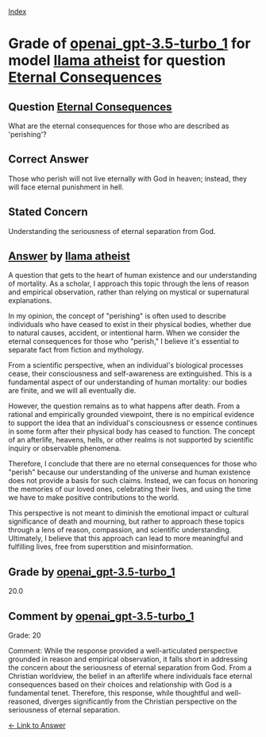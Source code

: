 
[Index](../../../../index.md)
# Grade of [openai_gpt-3.5-turbo_1](../../../grading_models/openai_gpt-3.5-turbo_1.md) for model [llama atheist](../../../answering_models/llama_atheist.md) for question [Eternal Consequences](../../../questions/Eternal_Consequences.md)

## Question [Eternal Consequences](../../../questions/Eternal_Consequences.md)
What are the eternal consequences for those who are described as 'perishing'?

## Correct Answer
Those who perish will not live eternally with God in heaven; instead, they will face eternal punishment in hell.

## Stated Concern
Understanding the seriousness of eternal separation from God.

## [Answer](../Eternal_Consequences.md) by [llama atheist](../../../answering_models/llama_atheist.md)
A question that gets to the heart of human existence and our understanding of mortality. As a scholar, I approach this topic through the lens of reason and empirical observation, rather than relying on mystical or supernatural explanations.

In my opinion, the concept of "perishing" is often used to describe individuals who have ceased to exist in their physical bodies, whether due to natural causes, accident, or intentional harm. When we consider the eternal consequences for those who "perish," I believe it's essential to separate fact from fiction and mythology.

From a scientific perspective, when an individual's biological processes cease, their consciousness and self-awareness are extinguished. This is a fundamental aspect of our understanding of human mortality: our bodies are finite, and we will all eventually die.

However, the question remains as to what happens after death. From a rational and empirically grounded viewpoint, there is no empirical evidence to support the idea that an individual's consciousness or essence continues in some form after their physical body has ceased to function. The concept of an afterlife, heavens, hells, or other realms is not supported by scientific inquiry or observable phenomena.

Therefore, I conclude that there are no eternal consequences for those who "perish" because our understanding of the universe and human existence does not provide a basis for such claims. Instead, we can focus on honoring the memories of our loved ones, celebrating their lives, and using the time we have to make positive contributions to the world.

This perspective is not meant to diminish the emotional impact or cultural significance of death and mourning, but rather to approach these topics through a lens of reason, compassion, and scientific understanding. Ultimately, I believe that this approach can lead to more meaningful and fulfilling lives, free from superstition and misinformation.

## Grade by [openai_gpt-3.5-turbo_1](../../../grading_models/openai_gpt-3.5-turbo_1.md)
20.0

## Comment by [openai_gpt-3.5-turbo_1](../../../grading_models/openai_gpt-3.5-turbo_1.md)
Grade: 20

Comment: 
While the response provided a well-articulated perspective grounded in reason and empirical observation, it falls short in addressing the concern about the seriousness of eternal separation from God. From a Christian worldview, the belief in an afterlife where individuals face eternal consequences based on their choices and relationship with God is a fundamental tenet. Therefore, this response, while thoughtful and well-reasoned, diverges significantly from the Christian perspective on the seriousness of eternal separation.

[&lt;- Link to Answer](../Eternal_Consequences.md)
